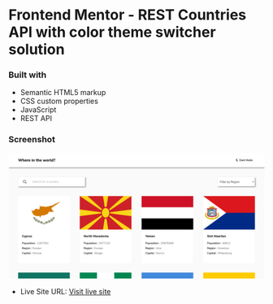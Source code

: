 
# Frontend Mentor - REST Countries API with color theme switcher solution

### Built with

- Semantic HTML5 markup
- CSS custom properties
- JavaScript
- REST API

### Screenshot

![](./screenshot.png)

- Live Site URL: [Visit live site](http://countries-api-khaki.vercel.app/)